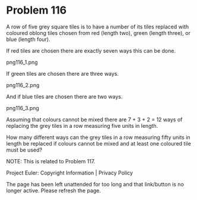 #   Problem 116

   A row of five grey square tiles is to have a number of its tiles replaced
   with coloured oblong tiles chosen from red (length two), green (length
   three), or blue (length four).

   If red tiles are chosen there are exactly seven ways this can be done.

   png116_1.png

   If green tiles are chosen there are three ways.

   png116_2.png

   And if blue tiles are chosen there are two ways.

   png116_3.png

   Assuming that colours cannot be mixed there are 7 + 3 + 2 = 12 ways of
   replacing the grey tiles in a row measuring five units in length.

   How many different ways can the grey tiles in a row measuring fifty units
   in length be replaced if colours cannot be mixed and at least one coloured
   tile must be used?

   NOTE: This is related to Problem 117.

   Project Euler: Copyright Information | Privacy Policy

   The page has been left unattended for too long and that link/button is no
   longer active. Please refresh the page.
